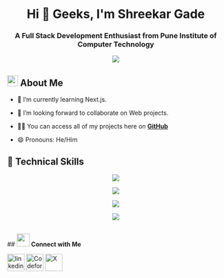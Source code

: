 <h1 align="center">Hi 👋 Geeks, I'm Shreekar Gade</h1>
<h3 align="center">A Full Stack Development Enthusiast from Pune Institute of Computer Technology</h3>

<div align="center">
    <img src="https://readme-typing-svg.herokuapp.com/?font=ROBOT&color=%236FDA44&size=25&center=true&vCenter=true&width=600&height=50&lines=%3E+Welcome%20to%20my%20GitHub%20profile...;%3E+Frontend+Developer;%3E+Competitive+Programmer;%3E+Problem+Solver" />  
</div>

## <img src="https://c.tenor.com/NCRHhqkXrJYAAAAi/programmers-go-internet.gif" width="25">  <b>About Me</b>

<!-- - 🔭 I’m currently working on something cool. -->

- 🌱 I’m currently learning Next.js.

- 👯 I’m looking forward to collaborate on Web projects.

<!-- - 🤔 I’m looking for help with ... -->

<!-- - 📫 How to reach me  -->

- 👨‍💻 You can access all of my projects here on **[GitHub](https://github.com/Shreekar11?tab=repositories)**

- 😄 Pronouns: He/Him

## 💼 Technical Skills

<p align="center">
  <a href="https://skillicons.dev">
    <img src="https://skillicons.dev/icons?i=cpp,jsy,tsy" />
  </a>
</p>

<p align="center">
  <a href="https://skillicons.dev">
    <img src="https://skillicons.dev/icons?i=react,nextjs,html,css,tailwind,bootstrap" />
  </a>
</p>

<p align="center">
  <a href="https://skillicons.dev">
    <img src="https://skillicons.dev/icons?i=nodejs,express,jquery,firebase,graphql" />
  </a>
</p>

<p align="center">
  <a href="https://skillicons.dev">
    <img src="https://skillicons.dev/icons?i=git,github,vercel,vscode,visualstudio" />
  </a>
</p>

<br>
## <img src="https://media.giphy.com/media/LnQjpWaON8nhr21vNW/giphy.gif" width='30'> <b>Connect with Me</b>

<p>
    <a href="https://www.linkedin.com/in/shreekar-gade-2a9937257/" target="blank"><img align="center"
            src="https://cdn.iconscout.com/icon/free/png-64/linkedin-208-916919.png" alt="linkedin" height="40"
            width="40" /></a>
    <a href="https://codeforces.com/profile/Shreekar11" target="blank"><img align="center"
            src="https://cdn.iconscout.com/icon/free/png-512/free-code-forces-3629285-3031869.png?f=webp&w=256" alt="Codeforces" height="40"
            width="40" /></a>
    <a href="https://twitter.com/Shreekar_11" target="blank"><img align="center"
            src="https://static.toiimg.com/thumb/msid-102075304,imgsize-5578,width-400,resizemode-4/102075304.jpg" alt="X" height="40"
            width="40" /></a>
</p>

##
